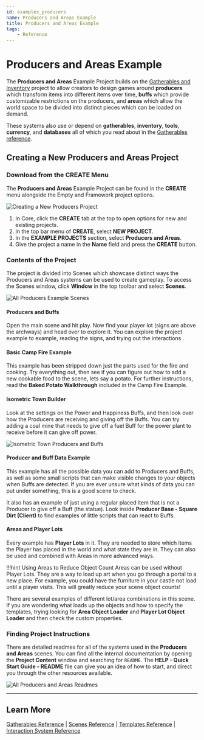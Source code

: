 ```yaml
---
id: examples_producers
name: Producers and Areas Example
title: Producers and Areas Example
tags:
    - Reference
---
```


# Producers and Areas Example

The **Producers and Areas** Example Project builds on the [Gatherables and Inventory](gatherables.md) project to allow creators to design games around **producers** which transform items into different items over time, **buffs** which provide customizable restrictions on the producers, and **areas** which allow the world space to be divided into distinct pieces which can be loaded on demand.

These systems also use or depend on **gatherables**, **inventory**, **tools**, **currency**, and **databases** all of which you read about in the [Gatherables reference](gatherables.md).

## Creating a New Producers and Areas Project

### Download from the CREATE Menu

The **Producers and Areas** Example Project can be found in the **CREATE** menu alongside the Empty and Framework project options.

![Creating a New Producers Project](../img/Producers/Producers_CreateNewProject.png)

1. In Core, click the **CREATE** tab at the top to open options for new and existing projects.
2. In the top bar menu of **CREATE**, select **NEW PROJECT**.
3. In the **EXAMPLE PROJECTS** section, select **Producers and Areas**.
4. Give the project a name in the **Name** field and press the **CREATE** button.

### Contents of the Project

The project is divided into Scenes which showcase distinct ways the Producers and Areas systems can be used to create gameplay. To access the Scenes window, click **Window** in the top toolbar and select **Scenes**.

![All Producers Example Scenes](../img/Producers/Producers_Scenes.png)

#### Producers and Buffs

Open the main scene and hit play. Now find your player lot (signs are above the archways) and
head over to explore it. You can explore the project example to example, reading the signs, and trying out the interactions .

#### Basic Camp Fire Example

This example has been stripped down just the parts used for the fire and cooking. Try everything out, then see if you can figure out how to add a new
cookable food to the scene, lets say a potato. For further instructions, read the **Baked Potato Walkthrough** included in the Camp Fire Example.

#### Isometric Town Builder

Look at the settings on the Power and
Happiness Buffs, and then look over how the Producers are receiving and giving off the Buffs. You can try adding a coal mine that needs to give off a fuel Buff for the power plant to receive before it can give off power.

![Isometric Town Producers and Buffs](../img/Producers/Producers_IsometricTownProducers.png)

#### Producer and Buff Data Example

This example has all the possible data you can
add to Producers and Buffs, as well as some small scripts that can make visible changes to your objects when Buffs are detected. If you are ever unsure what kinds of data you can put under something, this is a good scene to check.

It also has an example of just using a regular placed item that is not a Producer to give off a Buff (the statue). Look inside **Producer Base - Square Dirt (Client)** to find examples of little scripts that can react to Buffs.

#### Areas and Player Lots

Every example has **Player Lots** in it. They are needed to store which items the Player has placed in the world and what state they are in. They can
also be used and combined with Areas in more advanced ways.

!!!hint Using Areas to Reduce Object Count
    Areas can be used without Player Lots. They are a way to load up art when you go through a portal to a new place. For example, you could have the furniture in your castle not load until a player visits. This will greatly reduce your scene object counts!

There are several examples of different lot/area combinations in this scene. If you are wondering what loads up the objects and how to specify the templates, trying looking for **Area Object Loader** and **Player Lot Object Loader** and then check the custom properties.

### Finding Project Instructions

There are detailed readmes for all of the systems used in the **Producers and Areas** scenes. You can find all the internal documentation by opening the **Project Content** window and searching for ``README``. The **HELP - Quick Start Guide - README** file can give you an idea of how to start, and direct you through the other resources available.

![All Producers and Areas Readmes](../img/Producers/Producers_AllReadmes.png)

---

## Learn More

[Gatherables Reference](gatherables.md) | [Scenes Reference](scenes.md) | [Templates Reference](templates.md) | [Interaction System Reference](interaction_system.md)
